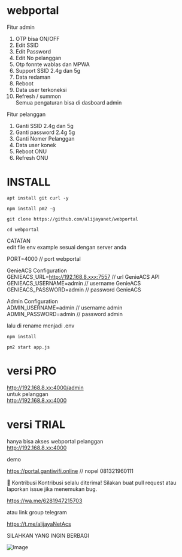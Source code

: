 # webportal
Fitur admin <br>
1. OTP bisa ON/OFF <br>
2. Edit SSID<br>
3. Edit Password<br>
4. Edit No pelanggan<br>
5. Otp fonnte  wablas dan MPWA<br>
6. Support SSID 2.4g dan 5g<br>
7. Data redaman<br>
8. Reboot<br>
9. Data user terkoneksi<br>
10. Refresh / summon <br>
Semua pengaturan bisa di dasboard admin<br>

Fitur pelanggan<br>
1. Ganti SSID 2.4g dan 5g<br>
2. Ganti password 2.4g 5g
3. Ganti Nomer Pelanggan<br>
4. Data user  konek<br>
5. Reboot ONU<br>
6. Refresh ONU<br>


# INSTALL
```
apt install git curl -y
```
```
npm install pm2 -g
```
```
git clone https://github.com/alijayanet/webportal
```
```
cd webportal
```

CATATAN <br>
edit file env example sesuai dengan server anda <br>

PORT=4000 // port webportal<br>

GenieACS Configuration<br>
GENIEACS_URL=http://192.168.8.xxx:7557 // url GenieACS API<br>
GENIEACS_USERNAME=admin // username GenieACS<br>
GENIEACS_PASSWORD=admin // password GenieACS<br>

Admin Configuration<br>
ADMIN_USERNAME=admin // username admin<br>
ADMIN_PASSWORD=admin // password admin<br>

lalu di rename menjadi .env <br>

```
npm install
```
```
pm2 start app.js
```

# versi PRO <br>
http://192.168.8.xx:4000/admin <br>
untuk pelanggan <br>
http://192.168.8.xx:4000 <br>

# versi TRIAL <br>
hanya bisa akses webportal pelanggan <br>
http://192.168.8.xx:4000 <br>

demo

https://portal.gantiwifi.online  // nopel 081321960111

🤝 Kontribusi
Kontribusi selalu diterima! Silakan buat pull request atau laporkan issue jika menemukan bug.

https://wa.me/6281947215703

atau link group telegram

https://t.me/alijayaNetAcs

SILAHKAN YANG INGIN BERBAGI

![Image](https://github.com/user-attachments/assets/724e5ac2-626e-4f2d-bd1f-1265b70b544f)
